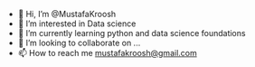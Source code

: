 - 👋 Hi, I’m @MustafaKroosh
- 👀 I’m interested in Data science
- 🌱 I’m currently learning python and data science foundations
- 💞️ I’m looking to collaborate on ...
- 📫 How to reach me mustafakroosh@gmail.com

<!---
MustafaKroosh/MustafaKroosh is a ✨ special ✨ repository because its `README.md` (this file) appears on your GitHub profile.
You can click the Preview link to take a look at your changes.
--->
